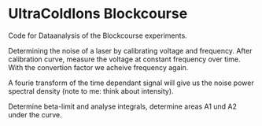 # UltraColdIons Blockcourse
 Code for Dataanalysis of the Blockcourse experiments.

 Determining the noise of a laser by calibrating voltage and frequency.
 After calibration curve, measure the voltage at constant frequency over time.
 With the convertion factor we acheive frequency again.

 A fourie transform of the time dependant signal will give us the noise power spectral density (note to me: think about intensity).

 Determine beta-limit and analyse integrals, determine areas A1 und A2 under the curve.
 
